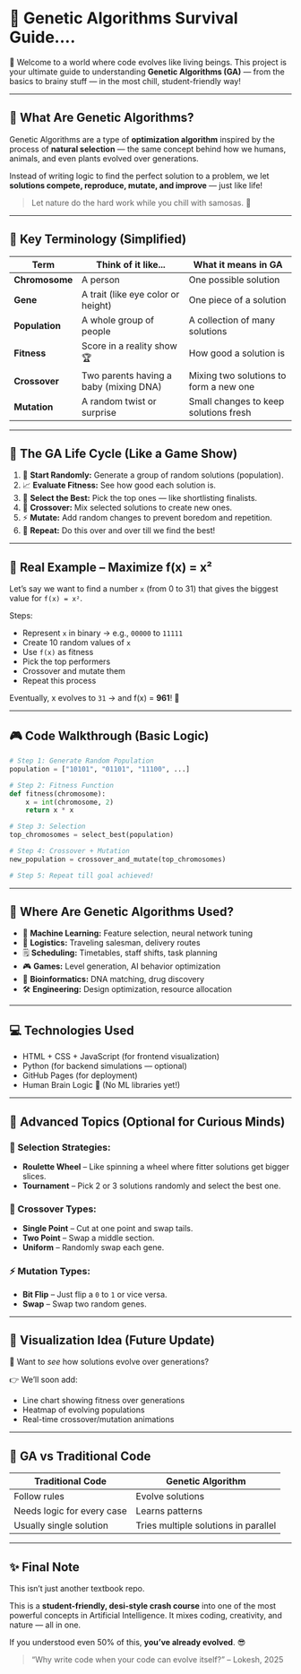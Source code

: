 # 🧬 Genetic Algorithms Survival Guide....

🚀 Welcome to a world where code evolves like living beings. This project is your ultimate guide to understanding **Genetic Algorithms (GA)** — from the basics to brainy stuff — in the most chill, student-friendly way!

---

## 🧥 What Are Genetic Algorithms?

Genetic Algorithms are a type of **optimization algorithm** inspired by the process of **natural selection** — the same concept behind how we humans, animals, and even plants evolved over generations.

Instead of writing logic to find the perfect solution to a problem, we let **solutions compete, reproduce, mutate, and improve** — just like life!

> Let nature do the hard work while you chill with samosas. 🥟

---

## 🧬 Key Terminology (Simplified)

| Term           | Think of it like...                        | What it means in GA                          |
|----------------|--------------------------------------------|----------------------------------------------|
| **Chromosome** | A person                                   | One possible solution                        |
| **Gene**       | A trait (like eye color or height)         | One piece of a solution                      |
| **Population** | A whole group of people                    | A collection of many solutions               |
| **Fitness**    | Score in a reality show 🏆                 | How good a solution is                       |
| **Crossover**  | Two parents having a baby (mixing DNA)     | Mixing two solutions to form a new one       |
| **Mutation**   | A random twist or surprise                 | Small changes to keep solutions fresh        |

---

## 🔀 The GA Life Cycle (Like a Game Show)

1. 🎲 **Start Randomly:** Generate a group of random solutions (population).
2. 📈 **Evaluate Fitness:** See how good each solution is.
3. 🏅 **Select the Best:** Pick the top ones — like shortlisting finalists.
4. 💖 **Crossover:** Mix selected solutions to create new ones.
5. ⚡ **Mutate:** Add random changes to prevent boredom and repetition.
6. 🔁 **Repeat:** Do this over and over till we find the best!

---

## 🧠 Real Example – Maximize f(x) = x²

Let’s say we want to find a number `x` (from 0 to 31) that gives the biggest value for `f(x) = x²`.

Steps:
- Represent `x` in binary → e.g., `00000` to `11111`
- Create 10 random values of `x`
- Use `f(x)` as fitness
- Pick the top performers
- Crossover and mutate them
- Repeat this process

Eventually, x evolves to `31` → and f(x) = **961**! 🎯

---

## 🎮 Code Walkthrough (Basic Logic)

```python
# Step 1: Generate Random Population
population = ["10101", "01101", "11100", ...]

# Step 2: Fitness Function
def fitness(chromosome):
    x = int(chromosome, 2)
    return x * x

# Step 3: Selection
top_chromosomes = select_best(population)

# Step 4: Crossover + Mutation
new_population = crossover_and_mutate(top_chromosomes)

# Step 5: Repeat till goal achieved!
```

---

## 📍 Where Are Genetic Algorithms Used?

- 🧠 **Machine Learning:** Feature selection, neural network tuning
- 🚚 **Logistics:** Traveling salesman, delivery routes
- 🗒️ **Scheduling:** Timetables, staff shifts, task planning
- 🎮 **Games:** Level generation, AI behavior optimization
- 🧬 **Bioinformatics:** DNA matching, drug discovery
- 🛠️ **Engineering:** Design optimization, resource allocation

---

## 💻 Technologies Used

- HTML + CSS + JavaScript (for frontend visualization)
- Python (for backend simulations — optional)
- GitHub Pages (for deployment)
- Human Brain Logic 🧠 (No ML libraries yet!)

---

## 🔮 Advanced Topics (Optional for Curious Minds)

### 🎲 Selection Strategies:
- **Roulette Wheel** – Like spinning a wheel where fitter solutions get bigger slices.
- **Tournament** – Pick 2 or 3 solutions randomly and select the best one.

### 💖 Crossover Types:
- **Single Point** – Cut at one point and swap tails.
- **Two Point** – Swap a middle section.
- **Uniform** – Randomly swap each gene.

### ⚡ Mutation Types:
- **Bit Flip** – Just flip a `0` to `1` or vice versa.
- **Swap** – Swap two random genes.

---

## 🌟 Visualization Idea (Future Update)

🧠 Want to *see* how solutions evolve over generations?

👉 We’ll soon add:
- Line chart showing fitness over generations
- Heatmap of evolving populations
- Real-time crossover/mutation animations

---

## 🥇 GA vs Traditional Code

| Traditional Code | Genetic Algorithm |
|------------------|-------------------|
| Follow rules     | Evolve solutions  |
| Needs logic for every case | Learns patterns |
| Usually single solution | Tries multiple solutions in parallel |

---

## ✨ Final Note

This isn’t just another textbook repo.

This is a **student-friendly, desi-style crash course** into one of the most powerful concepts in Artificial Intelligence. It mixes coding, creativity, and nature — all in one.

If you understood even 50% of this, **you’ve already evolved**. 😎

> “Why write code when your code can evolve itself?” – Lokesh, 2025

